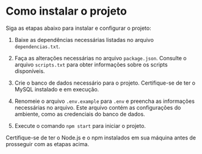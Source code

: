 # Como instalar o projeto

Siga as etapas abaixo para instalar e configurar o projeto:

1. Baixe as dependências necessárias listadas no arquivo `dependencias.txt`.

2. Faça as alterações necessárias no arquivo `package.json`. Consulte o arquivo `scripts.txt` para obter informações sobre os scripts disponíveis.

3. Crie o banco de dados necessário para o projeto. Certifique-se de ter o MySQL instalado e em execução.

4. Renomeie o arquivo `.env.example` para `.env` e preencha as informações necessárias no arquivo. Este arquivo contém as configurações do ambiente, como as credenciais do banco de dados.

5. Execute o comando `npm start` para iniciar o projeto.

Certifique-se de ter o Node.js e o npm instalados em sua máquina antes de prosseguir com as etapas acima.